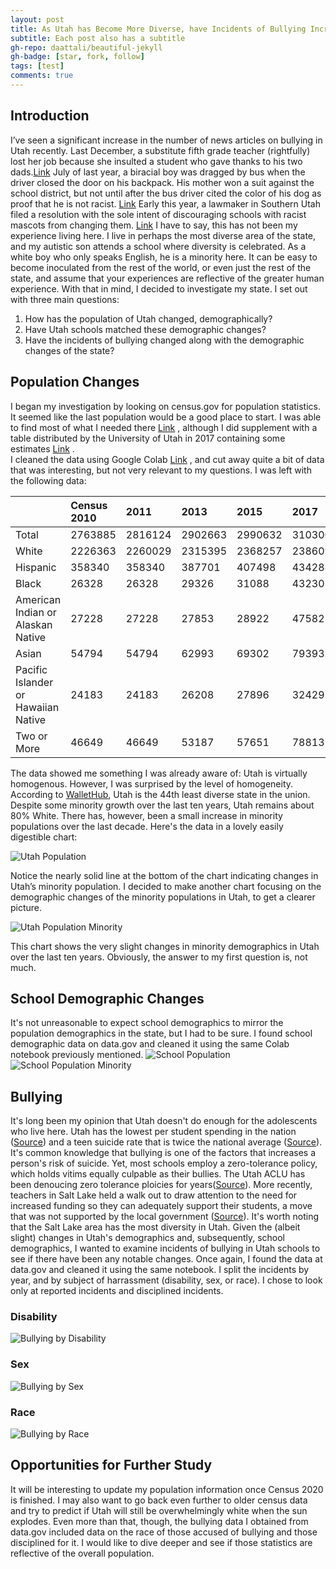 ```yaml
---
layout: post
title: As Utah has Become More Diverse, have Incidents of Bullying Increased?
subtitle: Each post also has a subtitle
gh-repo: daattali/beautiful-jekyll
gh-badge: [star, fork, follow]
tags: [test]
comments: true
---
```


## Introduction
I’ve seen a significant increase in the number of news articles on bullying in Utah recently. Last December, a substitute fifth grade teacher (rightfully) lost her job because she insulted a student who gave thanks to his two dads.[Link](https://www.nytimes.com/2019/12/02/us/Utah-substitute-teacher.html)   July of last year, a biracial boy was dragged by bus when the driver closed the door on his backpack. His mother won a suit against the school district, but not until after the bus driver cited the color of his dog as proof that he is not racist. [Link](https://www.usatoday.com/story/news/nation/2019/07/19/school-bus-dragging-case-utah-family-wins-settlement-district/1776915001/)  Early this year, a lawmaker in Southern Utah filed a resolution with the sole intent of discouraging schools with racist mascots from changing them. [Link](https://www.sltrib.com/news/politics/2020/01/22/cedar-city-lawmaker-wants/) 
I have to say, this has not been my experience living here. I live in perhaps the most diverse area of the state, and my autistic son attends a school where diversity is celebrated. As a white boy who only speaks English, he is a minority here. It can be easy to become inoculated from the rest of the world, or even just the rest of the state, and assume that your experiences are reflective of the greater human experience. With that in mind, I decided to investigate my state.
I set out with three main questions:
1. How has the population of Utah changed, demographically?
2. Have Utah schools matched these demographic changes?
3. Have the incidents of bullying changed along with the demographic changes of the state?

## Population Changes
I began my investigation by looking on census.gov for population statistics. It seemed like the last population would be a good place to start. I was able to find most of what I needed there [Link](https://github.com/JaimieOnigkeit/Lambda-Unit-1-Build-Week/blob/master/utah_demograhics.csv) , although I did supplement with a table distributed by the University of Utah in 2017 containing some estimates [Link](https://github.com/JaimieOnigkeit/Lambda-Unit-1-Build-Week/blob/master/RaceandEthnicity_FactSheet20170825.pdf) .  
I cleaned the data using Google Colab [Link](https://github.com/JaimieOnigkeit/Lambda-Unit-1-Build-Week/blob/master/Utah_Homogenous.ipynb) , and cut away quite a bit of data that was interesting, but not very relevant to my questions. I was left with the following data:

| |	Census 2010 |	2011 |	2013 |	2015 |	2017 |	2019 |
| :------ |:--- | :--- | :--- | :--- | :--- |:--- |
|	Total |	2763885 |	2816124 |	2902663 |	2990632 |	3103000 |	3188160 |
|	White |	2226363 |	2260029 |	2315395 |	2368257 |	2386098 |	2486764.8 |
|	Hispanic |	358340 |	358340 |	387701 |	407498 |	434288 |	452718.72 |
|	Black |	26328 |	26328 |	29326 |	31088 |	43230 |	44634.24 |
|	American Indian or Alaskan Native |	27228 |	27228 |	27853 |	28922 |	47582 |	47822.4 |
|	Asian |	54794 |	54794 |	62993 |	69302 |	79393 |	86080.32 |
|	Pacific Islander or Hawaiian Native |	24183 |	24183 |	26208 |	27896 |	32429 |	35069.76 |
|	Two or More |	46649 |	46649 |	53187 |	57651 |	78813 |	82892.16 |

The data showed me something I was already aware of: Utah is virtually homogenous. However, I was surprised by the level of homogeneity.  According to [WalletHub](https://wallethub.com/edu/most-least-diverse-states-in-america/38262/), Utah is the 44th least diverse state in the union. Despite some minority growth over the last ten years, Utah remains about 80% White.  There has, however, been a small increase in minority populations over the last decade. Here's the data in a lovely easily digestible chart:

![Utah Population](https://github.com/JaimieOnigkeit/Lambda-Unit-1-Build-Week/blob/master/Utah%20Pop.png)

Notice the nearly solid line at the bottom of the chart indicating changes in Utah’s minority population. I decided to make another chart focusing on the demographic changes of the minority populations in Utah, to get a clearer picture.

![Utah Population Minority](https://github.com/JaimieOnigkeit/Lambda-Unit-1-Build-Week/blob/master/Utah%20Pop%20Min.png)

This chart shows the very slight changes in minority demographics in Utah over the last ten years.
Obviously, the answer to my first question is, not much. 

## School Demographic Changes

It's not unreasonable to expect school demographics to mirror the population demographics in the state, but I had to be sure. I found school demographic data on data.gov and cleaned it using the same Colab notebook previously mentioned.
![School Population](https://github.com/JaimieOnigkeit/Lambda-Unit-1-Build-Week/blob/master/Utah%20Scool.png)
![School Population Minority](https://github.com/JaimieOnigkeit/Lambda-Unit-1-Build-Week/blob/master/Utah%20School%20Min.png)

## Bullying
It's long been my opinion that Utah doesn't do enough for the adolescents who live here. Utah has the lowest per student spending in the nation ([Source](https://www.governing.com/gov-data/education-data/state-education-spending-per-pupil-data.html)) and a teen suicide rate that is twice the national average ([Source](https://www.americashealthrankings.org/explore/health-of-women-and-children/measure/teen_suicide/state/ALL)). It's common knowledge that bullying is one of the factors that increases a person's risk of suicide. Yet, most schools employ a zero-tolerance policy, which holds vitims equally culpable as their bullies. The Utah ACLU has been denoucing zero tolerance ploicies for years([Source](https://www.acluutah.org/blog/item/904-zero-tolerance-zero-sense-students-need-better)). More recently, teachers in Salt Lake held a walk out to draw attention to the need for increased funding so they can adequately support their students, a move that was not supported by the local government ([Source](https://www.sltrib.com/news/education/2020/02/27/utahs-republican-leaders/)). It's worth noting that the Salt Lake area has the most diversity in Utah. 
Given the (albeit slight) changes in Utah's demographics and, subsequently, school demographics, I wanted to examine incidents of bullying in Utah schools to see if there have been any notable changes. Once again, I found the data at data.gov and cleaned it using the same notebook. I split the incidents by year, and by subject of harrassment (disability, sex, or race). I chose to look only at reported incidents and disciplined incidents.

### Disability
![Bullying by Disability](https://github.com/JaimieOnigkeit/Lambda-Unit-1-Build-Week/blob/master/Dis.png)

### Sex
![Bullying by Sex](https://photos.app.goo.gl/1sduUZ1sGMY6GiWx8)

### Race
![Bullying by Race](https://lh3.googleusercontent.com/t-_1renDCq4EUnXJJdjurL14VlmfL66tiH-i70SnwBhIs7KSjZoi3oF4FGcMQuFUmxhxdfXQWPlAk1F9Nz5J9ly0Wk2fhOxcejHmYH2CmZ78bzVdnd7-GdxSGzSrzHwnmLAjQplYAQ=w2400)

## Opportunities for Further Study
It will be interesting to update my population information once Census 2020 is finished. I may also want to go back even further to older census data and try to predict if Utah will still be overwhelmingly white when the sun explodes. Even more than that, though, the bullying data I obtained from data.gov included data on the race of those accused of bullying and those disciplined for it. I would like to dive deeper and see if those statistics are reflective of the overall population.
